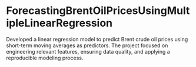 # ForecastingBrentOilPricesUsingMultipleLinearRegression
Developed a linear regression model to predict Brent crude oil prices using short-term moving averages as predictors. The project focused on engineering relevant features, ensuring data quality, and applying a reproducible modeling process.
